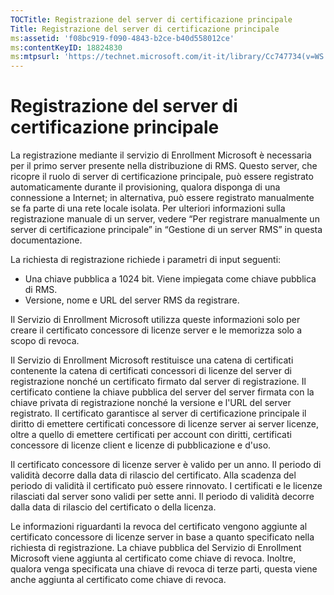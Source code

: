 ```yaml
---
TOCTitle: Registrazione del server di certificazione principale
Title: Registrazione del server di certificazione principale
ms:assetid: 'f08bc919-f090-4843-b2ce-b40d558012ce'
ms:contentKeyID: 18824830
ms:mtpsurl: 'https://technet.microsoft.com/it-it/library/Cc747734(v=WS.10)'
---
```


Registrazione del server di certificazione principale
=====================================================

La registrazione mediante il servizio di Enrollment Microsoft è necessaria per il primo server presente nella distribuzione di RMS. Questo server, che ricopre il ruolo di server di certificazione principale, può essere registrato automaticamente durante il provisioning, qualora disponga di una connessione a Internet; in alternativa, può essere registrato manualmente se fa parte di una rete locale isolata. Per ulteriori informazioni sulla registrazione manuale di un server, vedere “Per registrare manualmente un server di certificazione principale” in “Gestione di un server RMS” in questa documentazione.

La richiesta di registrazione richiede i parametri di input seguenti:

-   Una chiave pubblica a 1024 bit. Viene impiegata come chiave pubblica di RMS.
-   Versione, nome e URL del server RMS da registrare.

Il Servizio di Enrollment Microsoft utilizza queste informazioni solo per creare il certificato concessore di licenze server e le memorizza solo a scopo di revoca.

Il Servizio di Enrollment Microsoft restituisce una catena di certificati contenente la catena di certificati concessori di licenze del server di registrazione nonché un certificato firmato dal server di registrazione. Il certificato contiene la chiave pubblica del server del server firmata con la chiave privata di registrazione nonché la versione e l'URL del server registrato. Il certificato garantisce al server di certificazione principale il diritto di emettere certificati concessore di licenze server ai server licenze, oltre a quello di emettere certificati per account con diritti, certificati concessore di licenze client e licenze di pubblicazione e d'uso.

Il certificato concessore di licenze server è valido per un anno. Il periodo di validità decorre dalla data di rilascio del certificato. Alla scadenza del periodo di validità il certificato può essere rinnovato. I certificati e le licenze rilasciati dal server sono validi per sette anni. Il periodo di validità decorre dalla data di rilascio del certificato o della licenza.

Le informazioni riguardanti la revoca del certificato vengono aggiunte al certificato concessore di licenze server in base a quanto specificato nella richiesta di registrazione. La chiave pubblica del Servizio di Enrollment Microsoft viene aggiunta al certificato come chiave di revoca. Inoltre, qualora venga specificata una chiave di revoca di terze parti, questa viene anche aggiunta al certificato come chiave di revoca.
